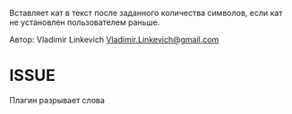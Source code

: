 Вставляет кат в текст после заданного количества символов, если кат 
не установлен пользователем раньше.

Автор: Vladimir Linkevich <Vladimir.Linkevich@gmail.com>

# ISSUE 

Плагин разрывает слова